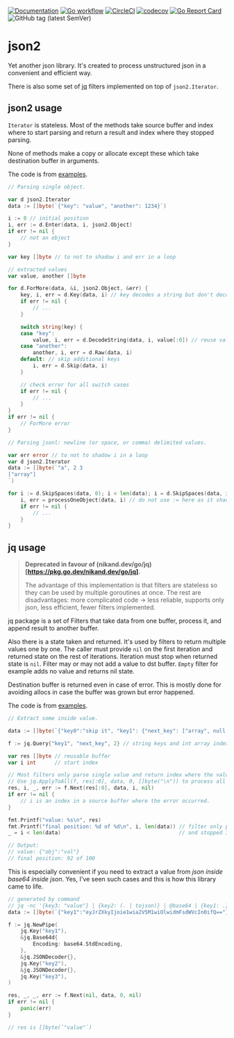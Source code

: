 [![Documentation](https://pkg.go.dev/badge/nikand.dev/go/json2)](https://pkg.go.dev/nikand.dev/go/json2?tab=doc)
[![Go workflow](https://github.com/nikandfor/json2/actions/workflows/go.yml/badge.svg)](https://github.com/nikandfor/json2/actions/workflows/go.yml)
[![CircleCI](https://circleci.com/gh/nikandfor/json2.svg?style=svg)](https://circleci.com/gh/nikandfor/json2)
[![codecov](https://codecov.io/gh/nikandfor/json2/branch/master/graph/badge.svg)](https://codecov.io/gh/nikandfor/json2)
[![Go Report Card](https://goreportcard.com/badge/nikand.dev/go/json2)](https://goreportcard.com/report/nikand.dev/go/json2)
![GitHub tag (latest SemVer)](https://img.shields.io/github/v/tag/nikandfor/json2?sort=semver)

# json2

Yet another json library.
It's created to process unstructured json in a convenient and efficient way.

There is also some set of [jq](https://jqlang.github.io/jq/manual/) filters implemented on top of `json2.Iterator`.

## json2 usage

`Iterator` is stateless.
Most of the methods take source buffer and index where to start parsing and return a result and index where they stopped parsing.

None of methods make a copy or allocate except these which take destination buffer in arguments.

The code is from [examples](./examples_test.go).

```go
// Parsing single object.

var d json2.Iterator
data := []byte(`{"key": "value", "another": 1234}`)

i := 0 // initial position
i, err := d.Enter(data, i, json2.Object)
if err != nil {
	// not an object
}

var key []byte // to not to shadow i and err in a loop

// extracted values
var value, another []byte

for d.ForMore(data, &i, json2.Object, &err) {
	key, i, err = d.Key(data, i) // key decodes a string but don't decode '\n', '\"', '\xXX' and others
	if err != nil {
		// ...
	}

	switch string(key) {
	case "key":
		value, i, err = d.DecodeString(data, i, value[:0]) // reuse value buffer if we are in a loop or something
	case "another":
		another, i, err = d.Raw(data, i)
	default: // skip additional keys
		i, err = d.Skip(data, i)
	}

	// check error for all switch cases
	if err != nil {
		// ...
	}
}
if err != nil {
	// ForMore error
}
```

```go
// Parsing jsonl: newline (or space, or comma) delimited values.

var err error // to not to shadow i in a loop
var d json2.Iterator
data := []byte(`"a", 2 3
["array"]
`)

for i := d.SkipSpaces(data, 0); i < len(data); i = d.SkipSpaces(data, i) { // eat spaces and not try to read the value from string "\n"
	i, err = processOneObject(data, i) // do not use := here as it shadows i and loop will restart from the same index
	if err != nil {
		// ...
	}
}
```

## jq usage

> **Deprecated in favour of (nikand.dev/go/jq)[https://pkg.go.dev/nikand.dev/go/jq].**
>
> The advantage of this implementation is that filters are stateless so they can be used by multiple goroutines at once.
> The rest are disadvantages: more complicated code -> less reliable,
> supports only json, less efficient, fewer filters implemented.

jq package is a set of Filters that take data from one buffer, process it, and append result to another buffer.

Also there is a state taken and returned.
It's used by filters to return multiple values one by one.
The caller must provide `nil` on the first iteration and returned state on the rest of iterations.
Iteration must stop when returned state is `nil`.
Filter may or may not add a value to dst buffer.
`Empty` filter for example adds no value and returns nil state.

Destination buffer is returned even in case of error.
This is mostly done for avoiding allocs in case the buffer was grown but error happened.

The code is from [examples](./jq/examples_test.go).

```go
// Extract some inside value.

data := []byte(`{"key0":"skip it", "key1": {"next_key": ["array", null, {"obj":"val"}, "trailing element"]}}  "next"`)

f := jq.Query{"key1", "next_key", 2} // string keys and int array indexes are supported

var res []byte // reusable buffer
var i int      // start index

// Most filters only parse single value and return index where the value ended.
// Use jq.ApplyToAll(f, res[:0], data, 0, []byte("\n")) to process all values in a buffer.
res, i, _, err := f.Next(res[:0], data, i, nil)
if err != nil {
	// i is an index in a source buffer where the error occurred.
}

fmt.Printf("value: %s\n", res)
fmt.Printf("final position: %d of %d\n", i, len(data)) // filter only parsed first value in the buffer
_ = i < len(data)                                      // and stopped immideately after it

// Output:
// value: {"obj":"val"}
// final position: 92 of 100
```

This is especially convenient if you need to extract a value from *json inside base64 inside json*.
Yes, I've seen such cases and this is how this library came to life.

```go
// generated by command
// jq -nc '{key3: "value"} | {key2: (. | tojson)} | @base64 | {key1: .}'
data := []byte(`{"key1":"eyJrZXkyIjoie1wia2V5M1wiOlwidmFsdWVcIn0ifQ=="}`)

f := jq.NewPipe(
	jq.Key("key1"),
	&jq.Base64d{
		Encoding: base64.StdEncoding,
	},
	&jq.JSONDecoder{},
	jq.Key("key2"),
	&jq.JSONDecoder{},
	jq.Key("key3"),
)

res, _, _, err := f.Next(nil, data, 0, nil)
if err != nil {
	panic(err)
}

// res is []byte(`"value"`)
```
